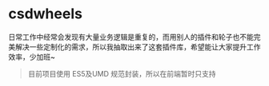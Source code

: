 # csdwheels

日常工作中经常会发现有大量业务逻辑是重复的，而用别人的插件和轮子也不能完美解决一些定制化的需求，所以我抽取出来了这套插件库，希望能让大家提升工作效率，少加班~

> 目前项目使用 ES5及UMD 规范封装，所以在前端暂时只支持<script>标签的引入方式，未来计划会逐步用 ES6 重构，并且使用 Webpack 等工具来支持模块化的引入及按需加载

[![Build Status](https://travis-ci.org/csdoker/csdwheels.svg?branch=master)](https://travis-ci.org/csdoker/csdwheels) [![npm](https://img.shields.io/npm/v/csdwheels.svg?style=flat-square)](https://www.npmjs.com/package/csdwheels) [![npm](https://img.shields.io/npm/dt/csdwheels.svg?style=flat-square)](https://www.npmjs.com/package/csdwheels) [![npm](https://img.shields.io/npm/l/csdwheels.svg?style=flat-square)](https://www.npmjs.com/package/csdwheels)

项目地址：[https://project.csdoker.com/csdwheels](https://project.csdoker.com/csdwheels)

## 版本说明

- ES5：`src/es5`文件下为ES5版本源码，ES5语法 + UMD（dist文件下为打包压缩后的代码）
- ES6：`src/es6`文件下为ES6版本源码，打包后支持ES5语法 + UMD + ES6的导入方式（dist-es6文件下为打包压缩后的代码）

> 本套插件的[Vue版本](https://github.com/csdoker/vue-wheels)

## 安装插件

> npm install csdwheels --save-dev

## 引入方式

### ES5 传统引入方式

在`dist`文件目录下，找到某个插件的css、js文件，然后将它们引入HTML文档中，并添加插件的DOM结构：
```html
<!DOCTYPE html>
<html>
<head>
  <meta charset="UTF-8">
  <meta name="author" content="csdoker">
  <title>pagination</title>
  <link rel="stylesheet" href="pagination.min.css">
</head>
<body>
  <ol class="pagination" id="pagelist"></ol>
  <script type="text/javascript" src="pagination.min.js"></script>
</body>
</html>
```

### ES6 模块化引入

> ES6版本使用之前必须先使用命令安装插件的npm包

因为样式已打包进`dist-es6`目录下的源码中，所以只需要添加插件的DOM结构，然后在你的JS文件中使用`import`引入插件即可：
```html
<html>
<head>
  <meta charset="UTF-8">
  <meta name="author" content="csdoker">
  <title>pagination</title>
</head>
<body>
  <ol class="pagination" id="pagelist"></ol>
  <script src="./test.js"></script>
</body>
</html>
```

```javascript
// test.js

// 安装npm包后，直接引入对应的插件
import { Pagination } from 'csdwheels';
```

## 使用说明

### 分页

#### 初始化

```html
<ol class="pagination" id="pagelist"></ol>
```

```js
// 分页元素ID（必填）
var selector = '#pagelist';

// 分页配置
var pageOption = {
  // 每页显示数据条数（必填）
  limit: 5,
  // 数据总数（一般通过后端获取，必填）
  count: 162,
  // 当前页码（选填，默认为1）
  curr: 1,
  // 是否显示省略号（选填，默认显示）
  ellipsis: true,
  // 当前页前后两边可显示的页码个数（选填，默认为2）
  pageShow: 2,
  // 开启location.hash，并自定义hash值 （默认关闭）
  // 如果开启，在触发分页时，会自动对url追加：#!hash值={curr} 利用这个，可以在页面载入时就定位到指定页
  hash: false,
  // 页面加载后默认执行一次，然后当分页被切换时再次触发
  callback: function(obj) {
    // obj.curr：获取当前页码
    // obj.limit：获取每页显示数据条数
    // obj.isFirst：是否首次加载页面，一般用于初始加载的判断

    // 首次不执行
    if (!obj.isFirst) {
      // do something
    }
  }
};

// 初始化分页器
new Pagination(selector, pageOption);
```

#### 使用场景

> 此分页器只负责分页本身的逻辑，具体的数据请求与渲染需要另外去完成

> 此分页器不仅能应用在一般的异步分页上，还可直接对一段已知数据进行分页展现，更可以取代传统的超链接分页

前端分页：

在`callback`里对总数据进行处理，然后取出当前页需要展示的数据即可

后端分页：

利用url上的页码参数，可以在页面载入时就定位到指定页码，并且可以同时请求后端指定页码下对应的数据
在`callback`回调函数里取得当前页码，可以使用`window.location.href`改变url，并将当前页码作为url参数，然后进行页面跳转，例如"./test.html?page="

#### 效果演示

[pagination](https://csdoker.github.io/csdemos/pagination/)

## 测试

> npm install

> npm test

## 协议

MIT
